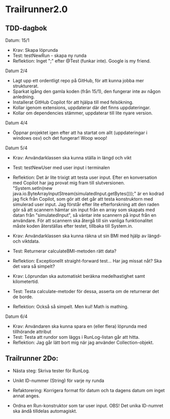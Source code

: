 # Trailrunner2.0
## TDD-dagbok
Datum: 15/1
* Krav: Skapa löprunda
* Test: testNewRun - skapa ny runda
* Reflektion: Inget ";" efter @Test (funkar inte). Google is my friend. 

Datum 2/4
* Lagt upp ett ordentligt repo på GitHub, för att kunna jobba mer strukturerat. 
* Sparkat igång den gamla koden (från 15/1), den fungerar inte av någon anledning. 
* Installerat GitHub Copilot för att hjälpa till med felsökning.
* Kollar igenom extensions, uppdaterar där det finns uppdateringar.
* Kollar om dependencies stämmer, uppdaterar till lite nyare version.

Datum 4/4
* Öppnar projektet igen efter att ha startat om allt (uppdateringar i windows osv) och det fungerar! Woop woop!

Datum 5/4
* Krav: Användarklassen ska kunna ställa in längd och vikt
* Test: testNewUser med user input i terminalen
* Reflektion: Det är lite trixigt att testa user input. Efter en konversation med Copilot har jag provat mig fram till slutversionen. "System.setIn(new java.io.ByteArrayInputStream(simulatedInput.getBytes()));" är en kodrad jag fick från Copilot, som gör att det går att testa konstruktorn med simulerad user input. Jag förstår efter lite efterforskning att den raden gör så att scannern hämtar sin input från en array som skapats med datan från "simulatedInput", så väntar inte scannern på input från en användare. För att scannern ska återgå till sin vanliga funktionalitet måste koden återställas efter testet, tillbaka till System.in. 

* Krav: Användarklassen ska kunna räkna ut sin BMI med hjälp av längd- och viktdata.
* Test: Returnerar calculateBMI-metoden rätt data? 
* Reflektion: Exceptionellt straight-forward test... Har jag missat nåt? Ska det vara så simpelt?

* Krav: Löprundan ska automatiskt beräkna medelhastighet samt kilometertid. 
* Test: Testa calculate-metoder för dessa, asserta om de returnerar det de borde.
* Reflektion: Också så simpelt. Men kul! Math is mathing. 

Datum 6/4
* Krav: Användaren ska kunna spara en (eller flera) löprunda med tillhörande attribut
* Test: Testa att rundor som läggs i RunLog-listan går att hitta. 
* Reflektion: Jag går lätt bort mig när jag använder Collection-objekt. 







## Trailrunner 2Do:
* Nästa steg: Skriva tester för RunLog.

* Unikt ID-nummer (String) för varje ny runda

* Refaktorering: Korrigera format för datum och ta dagens datum om inget annat anges.

* Ordna en Run-konstruktor som tar user input. OBS! Det unika ID-numret ska ändå tilldelas automagiskt.  


